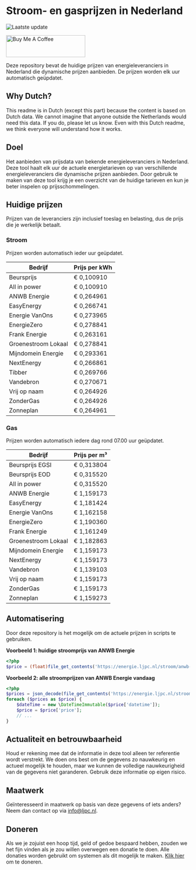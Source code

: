 # Stroom- en gasprijzen in Nederland

![Laatste update](https://img.shields.io/badge/laatste%20update-2025--10--16%2021%3A00%20CET-brightgreen)

<a href="https://www.buymeacoffee.com/Lars-" target="_blank"><img src="https://cdn.buymeacoffee.com/buttons/v2/default-orange.png" alt="Buy Me A Coffee" height="60" style="height: 60px !important;width: 217px !important;" ></a>

Deze repository bevat de huidige prijzen van energieleveranciers in Nederland die dynamische prijzen aanbieden. De prijzen worden elk uur automatisch geüpdatet.

## Why Dutch?

This readme is in Dutch (except this part) because the content is based on Dutch data. We cannot imagine that anyone outside the Netherlands would need this data. If you do, please let us know. Even with this Dutch readme, we think
everyone will understand how it works.

## Doel

Het aanbieden van prijsdata van bekende energieleveranciers in Nederland. Deze tool haalt elk uur de actuele energietarieven op van verschillende energieleveranciers die dynamische prijzen aanbieden. Door gebruik te maken van deze tool
krijg je een overzicht van de huidige tarieven en kun je beter inspelen op prijsschommelingen.

## Huidige prijzen

Prijzen van de leveranciers zijn inclusief toeslag en belasting, dus de prijs die je werkelijk betaalt.

### Stroom

Prijzen worden automatisch ieder uur geüpdatet.

 Bedrijf | Prijs per kWh 
---------|---------------
Beursprijs | € 0,100910
All in power | € 0,100910
ANWB Energie | € 0,264961
EasyEnergy | € 0,266741
Energie VanOns | € 0,273965
EnergieZero | € 0,278841
Frank Energie | € 0,263161
Groenestroom Lokaal | € 0,278841
Mijndomein Energie | € 0,293361
NextEnergy | € 0,266861
Tibber | € 0,269766
Vandebron | € 0,270671
Vrij op naam | € 0,264926
ZonderGas | € 0,264926
Zonneplan | € 0,264961


### Gas

Prijzen worden automatisch iedere dag rond 07.00 uur geüpdatet.

 Bedrijf | Prijs per m³ 
---------|--------------
Beursprijs EGSI | € 0,313804
Beursprijs EOD | € 0,315520
All in power | € 0,315520
ANWB Energie | € 1,159173
EasyEnergy | € 1,181424
Energie VanOns | € 1,162158
EnergieZero | € 1,190360
Frank Energie | € 1,161249
Groenestroom Lokaal | € 1,182863
Mijndomein Energie | € 1,159173
NextEnergy | € 1,159173
Vandebron | € 1,139103
Vrij op naam | € 1,159173
ZonderGas | € 1,159173
Zonneplan | € 1,159273


## Automatisering

Door deze repository is het mogelijk om de actuele prijzen in scripts te gebruiken.

**Voorbeeld 1: huidige stroomprijs van ANWB Energie**

```php
<?php
$price = (float)file_get_contents('https://energie.ljpc.nl/stroom/anwb-energie-nu.txt');

```

**Voorbeeld 2: alle stroomprijzen van ANWB Energie vandaag**

```php
<?php
$prices = json_decode(file_get_contents('https://energie.ljpc.nl/stroom/all-in-power-vandaag.json'),true);
foreach ($prices as $price) {
    $dateTime = new \DateTimeImmutable($price['datetime']);
    $price = $price['price'];
    // ...
}
```

## Actualiteit en betrouwbaarheid

Houd er rekening mee dat de informatie in deze tool alleen ter referentie wordt verstrekt. We doen ons best om de gegevens zo nauwkeurig en actueel mogelijk te houden, maar we kunnen de volledige nauwkeurigheid van de gegevens niet
garanderen. Gebruik deze informatie op eigen risico.

## Maatwerk

Geïnteresseerd in maatwerk op basis van deze gegevens of iets anders? Neem dan contact op
via [info@ljpc.nl](mailto:info@ljpc.nl?subject=Energie%20prijzen).

## Doneren

Als we je zojuist een hoop tijd, geld of gedoe bespaard hebben, zouden we het fijn vinden als je zou willen overwegen een
donatie te doen. Alle donaties worden gebruikt om systemen als dit mogelijk te
maken. [Klik hier](https://www.buymeacoffee.com/Lars-) om te doneren.
